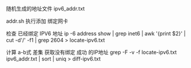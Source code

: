 

随机生成的地址文件
ipv6_addr.txt

addr.sh  执行添加 绑定网卡

检查 已经绑定 IPV6 地址
ip -6 address show | grep inet6 | awk '{print $2}' | cut -d'/' -f1 | grep 2604  > locate-ipv6.txt

计算 a-b式 差集     获取没有绑定 成功 的IP地址
grep -F -v -f locate-ipv6.txt  ipv6_addr.txt | sort | uniq > diff-ipv6.txt



















